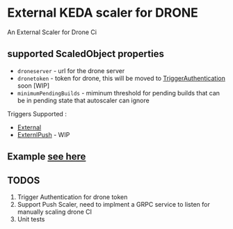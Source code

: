 # External KEDA scaler for DRONE

An External Scaler for Drone Ci


## supported ScaledObject properties 
- `droneserver` - url for the drone server
- `dronetoken` - token for drone, this will be moved to [TriggerAuthentication](https://keda.sh/docs/1.4/concepts/authentication/#re-use-credentials-and-delegate-auth-with-triggerauthentication) soon [WIP]
- `minimumPendingBuilds` - miminum threshold for pending builds that can be in pending state that autoscaler can ignore

Triggers Supported :
- [External](https://keda.sh/docs/2.8/scalers/external/)
- [ExternlPush](https://keda.sh/docs/2.8/scalers/external-push/) - WIP 

## Example [see here](./deploy/sample-scaledobjref.yaml)

## TODOS

1. Trigger Authentication for drone token
2. Support Push Scaler, need to implment a GRPC service to listen for manually scaling drone CI 
3. Unit tests 
